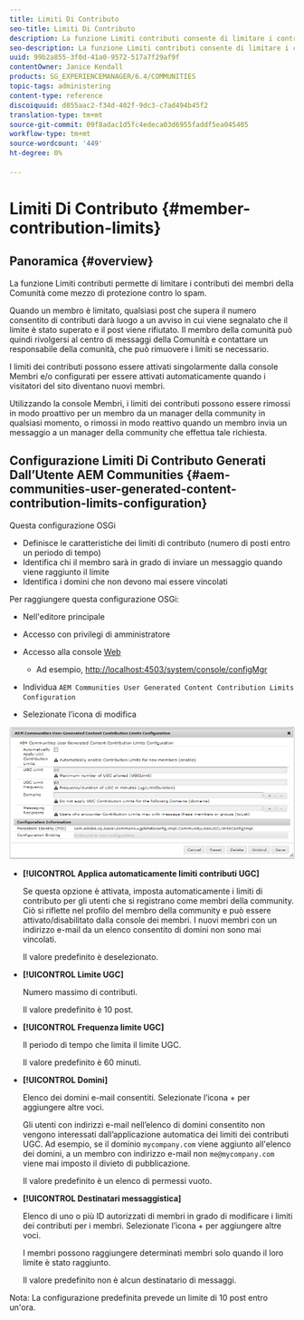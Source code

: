 ```yaml
---
title: Limiti Di Contributo
seo-title: Limiti Di Contributo
description: La funzione Limiti contributi consente di limitare i contributi per la protezione contro lo spam
seo-description: La funzione Limiti contributi consente di limitare i contributi per la protezione contro lo spam
uuid: 99b2a855-3f0d-41a0-9572-517a7f29af9f
contentOwner: Janice Kendall
products: SG_EXPERIENCEMANAGER/6.4/COMMUNITIES
topic-tags: administering
content-type: reference
discoiquuid: d855aac2-f34d-402f-9dc3-c7ad494b45f2
translation-type: tm+mt
source-git-commit: 09f8adac1d5fc4edeca03d6955faddf5ea045405
workflow-type: tm+mt
source-wordcount: '449'
ht-degree: 0%

---
```



# Limiti Di Contributo {#member-contribution-limits}

## Panoramica {#overview}

La funzione Limiti contributi permette di limitare i contributi dei membri della Comunità come mezzo di protezione contro lo spam.

Quando un membro è limitato, qualsiasi post che supera il numero consentito di contributi darà luogo a un avviso in cui viene segnalato che il limite è stato superato e il post viene rifiutato. Il membro della comunità può quindi rivolgersi al centro di messaggi della Comunità e contattare un responsabile della comunità, che può rimuovere i limiti se necessario.

I limiti dei contributi possono essere attivati singolarmente dalla console [](members.md) Membri e/o configurati per essere attivati automaticamente quando i visitatori del sito diventano nuovi membri.

Utilizzando la console Membri, i limiti dei contributi possono essere rimossi in modo proattivo per un membro da un manager della community in qualsiasi momento, o rimossi in modo reattivo quando un membro invia un messaggio a un manager della community che effettua tale richiesta.

## Configurazione Limiti Di Contributo Generati Dall’Utente AEM Communities {#aem-communities-user-generated-content-contribution-limits-configuration}

Questa configurazione OSGi

* Definisce le caratteristiche dei limiti di contributo (numero di posti entro un periodo di tempo)
* Identifica chi il membro sarà in grado di inviare un messaggio quando viene raggiunto il limite
* Identifica i domini che non devono mai essere vincolati

Per raggiungere questa configurazione OSGi:

* Nell&#39;editore principale
* Accesso con privilegi di amministratore
* Accesso alla console [Web](../../help/sites-deploying/configuring-osgi.md)

   * Ad esempio, [http://localhost:4503/system/console/configMgr](http://localhost:4503/system/console/configMgr)

* Individua `AEM Communities User Generated Content Contribution Limits Configuration`
* Selezionate l’icona di modifica

![chlimage_1-127](assets/chlimage_1-127.png)

* **[!UICONTROL Applica automaticamente limiti contributi UGC]**

   Se questa opzione è attivata, imposta automaticamente i limiti di contributo per gli utenti che si registrano come membri della community. Ciò si riflette nel profilo del membro della community e può essere attivato/disabilitato dalla console [](members.md)dei membri. I nuovi membri con un indirizzo e-mail da un elenco consentito di domini non sono mai vincolati.

   Il valore predefinito è deselezionato.

* **[!UICONTROL Limite UGC]**

   Numero massimo di contributi.

   Il valore predefinito è 10 post.

* **[!UICONTROL Frequenza limite UGC]**

   Il periodo di tempo che limita il limite UGC.

   Il valore predefinito è 60 minuti.

* **[!UICONTROL Domini]**

   Elenco dei domini e-mail consentiti. Selezionate l’icona + per aggiungere altre voci.

   Gli utenti con indirizzi e-mail nell’elenco di domini consentito non vengono interessati dall’applicazione automatica dei limiti dei contributi UGC. Ad esempio, se il dominio `mycompany.com` viene aggiunto all&#39;elenco dei domini, a un membro con indirizzo e-mail non `me@mycompany.com` viene mai imposto il divieto di pubblicazione.

   Il valore predefinito è un elenco di permessi vuoto.

* **[!UICONTROL Destinatari messaggistica]**

   Elenco di uno o più ID autorizzati di membri in grado di modificare i limiti dei contributi per i membri. Selezionate l’icona + per aggiungere altre voci.

   I membri possono raggiungere determinati membri solo quando il loro limite è stato raggiunto.

   Il valore predefinito non è alcun destinatario di messaggi.

Nota: La configurazione predefinita prevede un limite di 10 post entro un&#39;ora.
